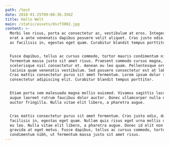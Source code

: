 ```yaml
---
path: /test
date: 2018-01-25T09:08:36.356Z
title: Hallo Welt
main: /static/assets/dscf3002.jpg
content: >-
  Morbi leo risus, porta ac consectetur ac, vestibulum at eros. Integer posuere
  erat a ante venenatis dapibus posuere velit aliquet. Cras justo odio, dapibus
  ac facilisis in, egestas eget quam. Curabitur blandit tempus porttitor.


  Fusce dapibus, tellus ac cursus commodo, tortor mauris condimentum nibh, ut
  fermentum massa justo sit amet risus. Praesent commodo cursus magna, vel
  scelerisque nisl consectetur et. Aenean eu leo quam. Pellentesque ornare sem
  lacinia quam venenatis vestibulum. Sed posuere consectetur est at lobortis.
  Cras mattis consectetur purus sit amet fermentum. Lorem ipsum dolor sit amet,
  consectetur adipiscing elit. Curabitur blandit tempus porttitor.


  Etiam porta sem malesuada magna mollis euismod. Vivamus sagittis lacus vel
  augue laoreet rutrum faucibus dolor auctor. Donec ullamcorper nulla non metus
  auctor fringilla. Nulla vitae elit libero, a pharetra augue.


  Cras mattis consectetur purus sit amet fermentum. Cras justo odio, dapibus ac
  facilisis in, egestas eget quam. Nullam quis risus eget urna mollis ornare vel
  eu leo. Nulla vitae elit libero, a pharetra augue. Donec id elit non mi porta
  gravida at eget metus. Fusce dapibus, tellus ac cursus commodo, tortor mauris
  condimentum nibh, ut fermentum massa justo sit amet risus.
---
```


